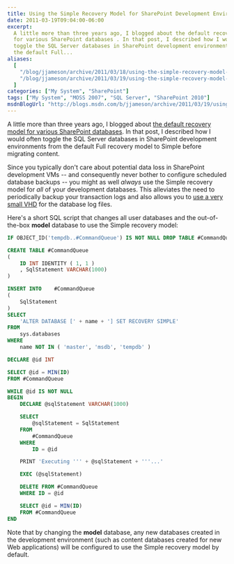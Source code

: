 ```yaml
---
title: Using the Simple Recovery Model for SharePoint Development Environments
date: 2011-03-19T09:04:00-06:00
excerpt:
  A little more than three years ago, I blogged about the default recovery model
  for various SharePoint databases . In that post, I described how I would often
  toggle the SQL Server databases in SharePoint development environments from
  the default Full...
aliases:
  [
    "/blog/jjameson/archive/2011/03/18/using-the-simple-recovery-model-for-sharepoint-development-environments.aspx",
    "/blog/jjameson/archive/2011/03/19/using-the-simple-recovery-model-for-sharepoint-development-environments.aspx",
  ]
categories: ["My System", "SharePoint"]
tags: ["My System", "MOSS 2007", "SQL Server", "SharePoint 2010"]
msdnBlogUrl: "http://blogs.msdn.com/b/jjameson/archive/2011/03/19/using-the-simple-recovery-model-for-sharepoint-development-environments.aspx"
---
```


A little more than three years ago, I blogged about
[the default recovery model for various SharePoint databases](/blog/jjameson/2008/01/18/default-recovery-models-for-sharepoint-databases).
In that post, I described how I would often toggle the SQL Server databases in
SharePoint development environments from the default Full recovery model to
Simple before migrating content.

Since you typically don't care about potential data loss in SharePoint
development VMs -- and consequently never bother to configure scheduled database
backups -- you might as well _always_ use the Simple recovery model for _all_ of
your development databases. This alleviates the need to periodically backup your
transaction logs and also allows you to
[use a very small VHD](/blog/jjameson/2011/03/19/creating-small-vhds-lt-1gb-for-hyper-v)
for the database log files.

Here's a short SQL script that changes all user databases and the out-of-the-box
**model** database to use the Simple recovery model:

```SQL
IF OBJECT_ID('tempdb..#CommandQueue') IS NOT NULL DROP TABLE #CommandQueue

CREATE TABLE #CommandQueue
(
    ID INT IDENTITY ( 1, 1 )
    , SqlStatement VARCHAR(1000)
)

INSERT INTO    #CommandQueue
(
    SqlStatement
)
SELECT
    'ALTER DATABASE [' + name + '] SET RECOVERY SIMPLE'
FROM
    sys.databases
WHERE
    name NOT IN ( 'master', 'msdb', 'tempdb' )

DECLARE @id INT

SELECT @id = MIN(ID)
FROM #CommandQueue

WHILE @id IS NOT NULL
BEGIN
    DECLARE @sqlStatement VARCHAR(1000)

    SELECT
        @sqlStatement = SqlStatement
    FROM
        #CommandQueue
    WHERE
        ID = @id

    PRINT 'Executing ''' + @sqlStatement + '''...'

    EXEC (@sqlStatement)

    DELETE FROM #CommandQueue
    WHERE ID = @id

    SELECT @id = MIN(ID)
    FROM #CommandQueue
END
```

Note that by changing the **model** database, any new databases created in the
development environment (such as content databases created for new Web
applications) will be configured to use the Simple recovery model by default.
